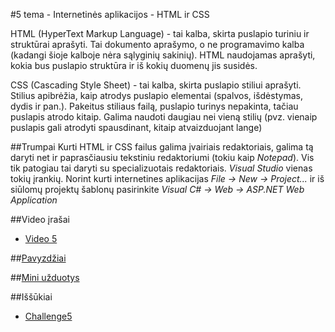 ﻿#5 tema - Internetinės aplikacijos - HTML ir CSS

HTML (HyperText Markup Language) - tai kalba, skirta puslapio turiniu ir struktūrai aprašyti. Tai dokumento aprašymo, o ne programavimo kalba (kadangi šioje kalboje nėra sąlyginių sakinių). HTML naudojamas aprašyti, kokia bus puslapio struktūra ir iš kokių duomenų jis susidės.

CSS (Cascading Style Sheet) - tai kalba, skirta puslapio stiliui aprašyti. Stilius apibrėžia, kaip atrodys puslapio elementai (spalvos, išdėstymas, dydis ir pan.). Pakeitus stiliaus failą, puslapio turinys nepakinta, tačiau puslapis atrodo kitaip. Galima naudoti daugiau nei vieną stilių (pvz. vienaip puslapis gali atrodyti spausdinant, kitaip atvaizduojant lange)

##Trumpai
Kurti HTML ir CSS failus galima įvairiais redaktoriais, galima tą daryti net ir paprasčiausiu tekstiniu redaktoriumi (tokiu kaip *Notepad*). Vis tik patogiau tai daryti su specializuotais redaktoriais. *Visual Studio* vienas tokių įrankių. Norint kurti internetines aplikacijas *File -> New -> Project...* ir iš siūlomų projektų šablonų pasirinkite *Visual C# -> Web -> ASP.NET Web Application*

##Video įrašai
- [Video 5](https://github.com/niku-live/jpvs2015/blob/master/VIDEO.md#video-5)

##[Pavyzdžiai](https://github.com/niku-live/jpvs2015/tree/master/05%20tema%20-%20Web%20-%20HTML%20ir%20CSS/Examples)

##[Mini užduotys](https://github.com/niku-live/jpvs2015/tree/master/05%20tema%20-%20Web%20-%20HTML%20ir%20CSS/Mini%20Problems)

##Iššūkiai
- [Challenge5](https://github.com/niku-live/jpvs2015/blob/master/CHALLANGES.md#challange5)